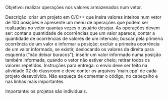 Objetivo: realizar operações nos valores armazenados num vetor.

Descrição: criar um projeto em C/C++ que insira valores inteiros num vetor de 100 posições e apresente um menu de operações que podem ser realizadas no vetor quantas vezes o usuário desejar. As operações devem ser:
contar a quantidade de ocorrências que um valor aparece;
contar a quantidade de ocorrências de valores de um intervalo;
buscar pela primeira ocorrência de um valor e informar a posição;
excluir a primeira ocorrência de um valor informado, se existir, deslocando os valores da direita para esquerda (“não deixar buracos”);
inserir um valor informado numa posição também informada, quando o vetor não estiver cheio;
retirar todos os valores repetidos.
Instruções para entrega: o envio deve ser feito na atividade 02 do classroom e deve conter os arquivos 'main.cpp' de cada projeto desevolvido. Não esqueça de comentar o código, no cabeçalho e nas linhas mais importantes.

Importante: os projetos são individuais.
